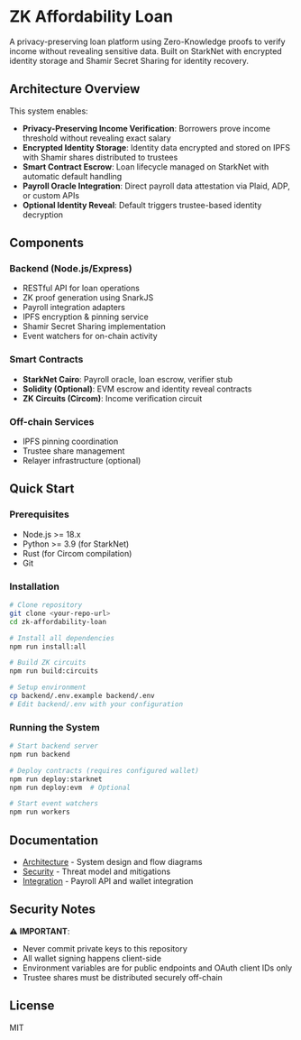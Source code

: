 # ZK Affordability Loan

A privacy-preserving loan platform using Zero-Knowledge proofs to verify income without revealing sensitive data. Built on StarkNet with encrypted identity storage and Shamir Secret Sharing for identity recovery.

## Architecture Overview

This system enables:
- **Privacy-Preserving Income Verification**: Borrowers prove income threshold without revealing exact salary
- **Encrypted Identity Storage**: Identity data encrypted and stored on IPFS with Shamir shares distributed to trustees
- **Smart Contract Escrow**: Loan lifecycle managed on StarkNet with automatic default handling
- **Payroll Oracle Integration**: Direct payroll data attestation via Plaid, ADP, or custom APIs
- **Optional Identity Reveal**: Default triggers trustee-based identity decryption

## Components

### Backend (Node.js/Express)
- RESTful API for loan operations
- ZK proof generation using SnarkJS
- Payroll integration adapters
- IPFS encryption & pinning service
- Shamir Secret Sharing implementation
- Event watchers for on-chain activity

### Smart Contracts
- **StarkNet Cairo**: Payroll oracle, loan escrow, verifier stub
- **Solidity (Optional)**: EVM escrow and identity reveal contracts
- **ZK Circuits (Circom)**: Income verification circuit

### Off-chain Services
- IPFS pinning coordination
- Trustee share management
- Relayer infrastructure (optional)

## Quick Start

### Prerequisites

- Node.js >= 18.x
- Python >= 3.9 (for StarkNet)
- Rust (for Circom compilation)
- Git

### Installation

```bash
# Clone repository
git clone <your-repo-url>
cd zk-affordability-loan

# Install all dependencies
npm run install:all

# Build ZK circuits
npm run build:circuits

# Setup environment
cp backend/.env.example backend/.env
# Edit backend/.env with your configuration
```

### Running the System

```bash
# Start backend server
npm run backend

# Deploy contracts (requires configured wallet)
npm run deploy:starknet
npm run deploy:evm  # Optional

# Start event watchers
npm run workers
```

## Documentation

- [Architecture](docs/architecture.md) - System design and flow diagrams
- [Security](docs/security.md) - Threat model and mitigations
- [Integration](docs/integration.md) - Payroll API and wallet integration

## Security Notes

⚠️ **IMPORTANT**: 
- Never commit private keys to this repository
- All wallet signing happens client-side
- Environment variables are for public endpoints and OAuth client IDs only
- Trustee shares must be distributed securely off-chain

## License

MIT
